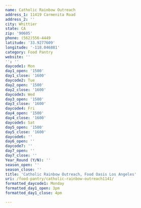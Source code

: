 ```yaml
---
name: Catholic Rainbow Outreach
address_1: 11419 Carmenita Road
address_2: ''
city: Whittier
state: CA
zip: '90605'
phone: (562)556-4449
latitude: '33.9277609'
longitude: '-118.046881'
category: Food Pantry
website: ''
'': ''
daycode1: Mon
day1_open: '1500'
day1_close: '1600'
daycode2: Tue
day2_open: '1500'
day2_close: '1600'
daycode3: Wed
day3_open: '1500'
day3_close: '1600'
daycode4: Fri
day4_open: '1500'
day4_close: '1600'
daycode5: Sat
day5_open: '1500'
day5_close: '1600'
daycode6: ''
day6_open: ''
daycode7: ''
day7_open: ''
day7_close: ''
Year_Round (Y/N): ''
season_open: ''
season_close: ''
title: 'Catholic Rainbow Outreach, Food Oasis Los Angeles'
uri: /food-pantry/catholic-rainbow-outreach1141/
formatted_daycode1: Monday
formatted_day1_open: 3pm
formatted_day1_close: 4pm

---
```

